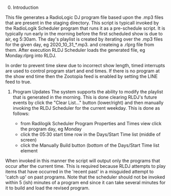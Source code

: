 

0) Introduction

This file generates a RadioLogic DJ program file based upon the .mp3 files that are present
in the staging directory. This script is typicall invoked by the RadioLogik Scheduler program
that runs it as a pre-schedule script. It is typically run early in the morning before the first
scheduled show is due to air, eg 5:30am. The day's playlist is created by iterating over the .mp3
files for the given day, eg 2020_10_31_*.mp3. and createing a .rlprg file from them. After execution
RLDJ Scheduler loads the generated file, eg Monday.rlprg into RLDJ.

In order to prevent time skew due to incorrect show length, timed interrupts are used to control
program start and end times. If there is no program at the show end time then the Zootopia feed
is enabled by setting the LINE feed to true.

1) Program Updates
The system supports the ability to modify the playlist that is generated in the morning. This
is done clearing RLDJ's future events by click the "Clear List..." button (lower/right) and then manually
invoking the RLDJ Scheduler for the current weekday. This is done  as follows:

   * from Radilogik Scheduler Program Properties and Times view click the program day, eg Monday
   * click the 05:30 start time row in the Days/Start Time list (middle of screen)
   * click the Manually Build button (bottom of the Days/Start Time list element

When invoked in this manner the script will output only the programs that occur after the current
time. This is required because RLDJ attempts to play items that have occurred in the 'recent past'
in a misguided attempt to 'catch up' on past programs. Note that the scheduler should not be invoked
within 5 (ish) minutes of a program end since it can take several minutes for it to build and load
the revised program.

